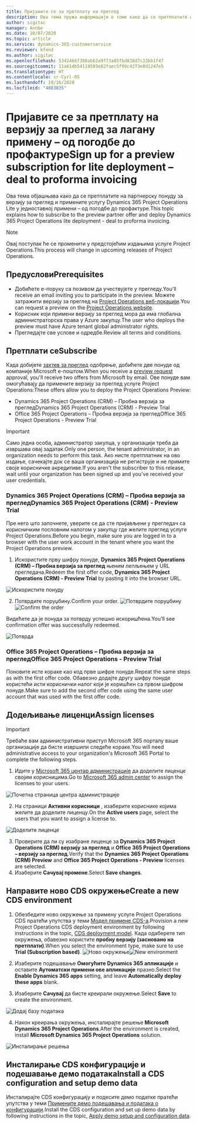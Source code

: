 ```yaml
---
title: Пријавите се за претплату на преглед
description: Ова тема пружа информације о томе како да се претплатите и примените услугу Project Operations Lite – од погодбе до профактуре.
author: sigitac
manager: Annbe
ms.date: 10/07/2020
ms.topic: article
ms.service: dynamics-365-customerservice
ms.reviewer: kfend
ms.author: sigitac
ms.openlocfilehash: 5342466f308ab62a9f73a85fbd838d7c33bb1f47
ms.sourcegitcommit: 11a61db54119503e82faec5f99c4273e8d1247e5
ms.translationtype: HT
ms.contentlocale: sr-Cyrl-RS
ms.lasthandoff: 10/16/2020
ms.locfileid: "4083835"
---
```

# <a name="sign-up-for-a-preview-subscription-for-lite-deployment--deal-to-proforma-invoicing"></a><span data-ttu-id="9b028-103">Пријавите се за претплату на верзију за преглед за лагану примену – од погодбе до профактуре</span><span class="sxs-lookup"><span data-stu-id="9b028-103">Sign up for a preview subscription for lite deployment – deal to proforma invoicing</span></span>

<span data-ttu-id="9b028-104">Ова тема објашњава како да се претплатите на партнерску понуду за верзију за преглед и примените услугу Dynamics 365 Project Operations Lite у једноставној примени – од погодбе до профактуре.</span><span class="sxs-lookup"><span data-stu-id="9b028-104">This topic explains how to subscribe to the preview partner offer and deploy Dynamics 365 Project Operations lite deployment - deal to proforma invoicing.</span></span>

> [!NOTE]
> <span data-ttu-id="9b028-105">Овај поступак ће се променити у предстојећим издањима услуге Project Operations.</span><span class="sxs-lookup"><span data-stu-id="9b028-105">This process will change in upcoming releases of Project Operations.</span></span>

## <a name="prerequisites"></a><span data-ttu-id="9b028-106">Предуслови</span><span class="sxs-lookup"><span data-stu-id="9b028-106">Prerequisites</span></span>

- <span data-ttu-id="9b028-107">Добићете е-поруку са позивом да учествујете у прегледу.</span><span class="sxs-lookup"><span data-stu-id="9b028-107">You'll receive an email inviting you to participate in the preview.</span></span> <span data-ttu-id="9b028-108">Можете затражити верзију за преглед на [Project Operations веб-локацији](https://dynamics.microsoft.com/en-us/project-operations/overview/).</span><span class="sxs-lookup"><span data-stu-id="9b028-108">You can request a preview on the [Project Operations website](https://dynamics.microsoft.com/en-us/project-operations/overview/).</span></span>
- <span data-ttu-id="9b028-109">Корисник који примени верзију за преглед мора да има глобална администраторска права у Azure закупцу.</span><span class="sxs-lookup"><span data-stu-id="9b028-109">The user who deploys the preview must have Azure tenant global administrator rights.</span></span>
- <span data-ttu-id="9b028-110">Прегледајте све услове и одредбе.</span><span class="sxs-lookup"><span data-stu-id="9b028-110">Review all terms and conditions.</span></span>

## <a name="subscribe"></a><span data-ttu-id="9b028-111">Претплати се</span><span class="sxs-lookup"><span data-stu-id="9b028-111">Subscribe</span></span>

<span data-ttu-id="9b028-112">Када добијете [захтев за преглед](https://forms.office.com/FormsPro/Pages/ResponsePage.aspx?id=v4j5cvGGr0GRqy180BHbR56j8lZs0FdAvwT75_WNFyxUMkRDV1NYQU5TNjE2VjhKOVBUNVg2R0s1NC4u) одобрење, добићете две понуде од компаније Microsoft е-поштом.</span><span class="sxs-lookup"><span data-stu-id="9b028-112">When you receive a [preview request](https://forms.office.com/FormsPro/Pages/ResponsePage.aspx?id=v4j5cvGGr0GRqy180BHbR56j8lZs0FdAvwT75_WNFyxUMkRDV1NYQU5TNjE2VjhKOVBUNVg2R0s1NC4u) approval, you'll receive two offers from Microsoft by email.</span></span> <span data-ttu-id="9b028-113">Ове понуде вам омогућавају да примените верзију за преглед услуге Project Operations:</span><span class="sxs-lookup"><span data-stu-id="9b028-113">These offers allow you to deploy the Project Operations Preview:</span></span>

- <span data-ttu-id="9b028-114">Dynamics 365 Project Operations (CRM) – Пробна верзија за преглед</span><span class="sxs-lookup"><span data-stu-id="9b028-114">Dynamics 365 Project Operations (CRM) - Preview Trial</span></span>
- <span data-ttu-id="9b028-115">Office 365 Project Operations – Пробна верзија за преглед</span><span class="sxs-lookup"><span data-stu-id="9b028-115">Office 365 Project Operations - Preview Trial</span></span>

> [!IMPORTANT]
> <span data-ttu-id="9b028-116">Само једна особа, администратор закупца, у организацији треба да извршава овај задатак.</span><span class="sxs-lookup"><span data-stu-id="9b028-116">Only one person, the tenant administrator, in an organization needs to perform this task.</span></span> <span data-ttu-id="9b028-117">Ако нисте претплатник на ово издање, сачекајте док се ваша организација не региструје и не примите своје корисничке акредитиве.</span><span class="sxs-lookup"><span data-stu-id="9b028-117">If you aren't the subscriber to this release, wait until your organization has been signed up and you've received your user credentials.</span></span>

### <a name="dynamics-365-project-operations-crm---preview-trial"></a><span data-ttu-id="9b028-118">Dynamics 365 Project Operations (CRM) – Пробна верзија за преглед</span><span class="sxs-lookup"><span data-stu-id="9b028-118">Dynamics 365 Project Operations (CRM) - Preview Trial</span></span> 

<span data-ttu-id="9b028-119">Пре него што започнете, уверите се да сте пријављени у прегледач са корисничким пословним налогом у закупцу где желите преглед услуге Project Operations.</span><span class="sxs-lookup"><span data-stu-id="9b028-119">Before you begin, make sure you are logged in to a browser with the user work account in the tenant where you want the Project Operations preview.</span></span>

1. <span data-ttu-id="9b028-120">Искористите прву шифру понуде, **Dynamics 365 Project Operations (CRM) – Пробна верзија за преглед** њеним лепљењем у URL прегледача.</span><span class="sxs-lookup"><span data-stu-id="9b028-120">Redeem the first offer code, **Dynamics 365 Project Operations (CRM) - Preview Trial** by pasting it into the browser URL.</span></span>

![Искористите понуду](./media/16RedeemFirstOfferNew.png)

2. <span data-ttu-id="9b028-122">Потврдите поруџбину.</span><span class="sxs-lookup"><span data-stu-id="9b028-122">Confirm your order.</span></span>
<span data-ttu-id="9b028-123">![Потврдите поруџбину](./media/17ConfirmOrderNew.png)</span><span class="sxs-lookup"><span data-stu-id="9b028-123">![Confirm the order](./media/17ConfirmOrderNew.png)</span></span>

<span data-ttu-id="9b028-124">Видећете да је понуда за потврду успешно искоришћена.</span><span class="sxs-lookup"><span data-stu-id="9b028-124">You'll see confirmation offer was successfully redeemed.</span></span>

![Потврда](./media/18OrderConfirmationNew.png)

### <a name="office-365-project-operations---preview-trial"></a><span data-ttu-id="9b028-126">Office 365 Project Operations – Пробна верзија за преглед</span><span class="sxs-lookup"><span data-stu-id="9b028-126">Office 365 Project Operations - Preview Trial</span></span>

<span data-ttu-id="9b028-127">Поновите исте кораке као код прве шифре понуде.</span><span class="sxs-lookup"><span data-stu-id="9b028-127">Repeat the same steps as with the first offer code.</span></span> <span data-ttu-id="9b028-128">Обавезно додајте другу шифру понуде користећи исти кориснички налог који је коришћен са првом шифром понуде.</span><span class="sxs-lookup"><span data-stu-id="9b028-128">Make sure to add the second offer code using the same user account that was used with the first offer code.</span></span>

## <a name="assign-licenses"></a><span data-ttu-id="9b028-129">Додељивање лиценци</span><span class="sxs-lookup"><span data-stu-id="9b028-129">Assign licenses</span></span>

> [!IMPORTANT]
> <span data-ttu-id="9b028-130">Требаће вам административни приступ Microsoft 365 порталу ваше организације да бисте извршили следеће кораке.</span><span class="sxs-lookup"><span data-stu-id="9b028-130">You will need administrative access to your organization's Microsoft 365 Portal to complete the following steps.</span></span>


1. <span data-ttu-id="9b028-131">Идите у [Microsoft 365 центар администрације](https://portal.office.com/) да доделите лиценце својим корисницима.</span><span class="sxs-lookup"><span data-stu-id="9b028-131">Go to [Microsoft 365 admin center](https://portal.office.com/) to assign the licenses to your users.</span></span>

![Почетна страница центра администрације](./media/14AdminPortal.png)

2. <span data-ttu-id="9b028-133">На страници **Активни корисници** , изаберите кориснике којима желите да доделите лиценцу.</span><span class="sxs-lookup"><span data-stu-id="9b028-133">On the **Active users** page, select the users that you want to assign a license to.</span></span>

![Доделите лиценце](./media/15AssignLicenses.png)

3. <span data-ttu-id="9b028-135">Проверите да ли су изабране лиценце за **Dynamics 365 Project Operations (CRM) верзију за преглед** и **Office 365 Project Operations – верзију за преглед**.</span><span class="sxs-lookup"><span data-stu-id="9b028-135">Verify that the **Dynamics 365 Project Operations (CRM) Preview** and **Office 365 Project Operations - Preview** licenses are selected.</span></span> 
4. <span data-ttu-id="9b028-136">Изаберите **Сачувај промене**.</span><span class="sxs-lookup"><span data-stu-id="9b028-136">Select **Save changes**.</span></span>

## <a name="create-a-new-cds-environment"></a><span data-ttu-id="9b028-137">Направите ново CDS окружење</span><span class="sxs-lookup"><span data-stu-id="9b028-137">Create a new CDS environment</span></span>

1. <span data-ttu-id="9b028-138">Обезбедите ново окружење за примену услуге Project Operations CDS пратећи упутства у теми [Модел примене CDS-а](lite-deployment.md).</span><span class="sxs-lookup"><span data-stu-id="9b028-138">Provision a new Project Operations CDS deployment environment by following instructions in the topic, [CDS deployment model](lite-deployment.md).</span></span> <span data-ttu-id="9b028-139">Када одаберете тип окружења, обавезно користите **пробну верзију (засновано на претплати)**.</span><span class="sxs-lookup"><span data-stu-id="9b028-139">When you select the environment type, make sure to use **Trial (Subscription based)**.</span></span>
<span data-ttu-id="9b028-140">![Ново окружење](./media/19CreateEnvironment.png)</span><span class="sxs-lookup"><span data-stu-id="9b028-140">![New environment](./media/19CreateEnvironment.png)</span></span>

2. <span data-ttu-id="9b028-141">Изаберите подешавање **Омогућите Dynamics 365 апликације** и оставите **Аутоматски примени ове апликације** празно.</span><span class="sxs-lookup"><span data-stu-id="9b028-141">Select the **Enable Dynamics 365 apps** setting, and leave **Automatically deploy these apps** blank.</span></span>  
3. <span data-ttu-id="9b028-142">Изаберите **Сачувај** да бисте креирали окружење.</span><span class="sxs-lookup"><span data-stu-id="9b028-142">Select **Save** to create the environment.</span></span>

![Додај базу података](./media/20CreateEnvironment1.png)

4. <span data-ttu-id="9b028-144">Након креирања окружења, инсталирајте решење **Microsoft Dynamics 365 Project Operations**.</span><span class="sxs-lookup"><span data-stu-id="9b028-144">After the environment is created, install **Microsoft Dynamics 365 Project Operations** solution.</span></span> 

![Инсталирање решења](./media/21InstallSolution.png)

## <a name="install-a-cds-configuration-and-setup-demo-data"></a><span data-ttu-id="9b028-146">Инсталирање CDS конфигурације и подешавање демо података</span><span class="sxs-lookup"><span data-stu-id="9b028-146">Install a CDS configuration and setup demo data</span></span>

<span data-ttu-id="9b028-147">Инсталирајте CDS конфигурацију и подесите демо податке пратећи упутства у теми [Примените демо подешавања и података о конфигурацији](lite-apply-demo-setup-config-data.md).</span><span class="sxs-lookup"><span data-stu-id="9b028-147">Install the CDS configuration and set up demo data by following instructions in the topic, [Apply demo setup and configuration data](lite-apply-demo-setup-config-data.md).</span></span>
